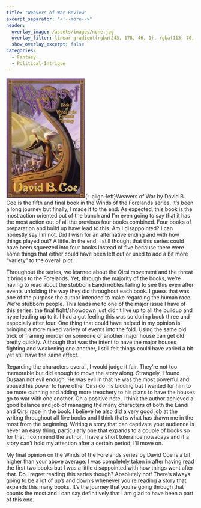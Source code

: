 ```yaml
---
title: "Weavers of War Review"
excerpt_separator: "<!--more-->"
header:
  overlay_image: /assets/images/none.jpg
  overlay_filter: linear-gradient(rgba(243, 178, 46, 1), rgba(113, 70, 139, 1))
  show_overlay_excerpt: false
categories:
  - Fantasy
  - Political-Intrigue
---
```

![weavers-of-war-cover](/assets/images/weavers-of-war.jpg){: .align-left}Weavers of War by David B. Coe is the fifth and final book in the Winds of the Forelands series. It’s been a long journey but finally, I made it to the end. As expected, this book is the most action oriented out of the bunch and I’m even going to say that it has the most action out of all the previous four books combined. Four books of preparation and build up have lead to this. Am I disappointed? I can honestly say I’m not. Did I wish for an alternative ending and with how things played out? A little. In the end, I still thought that this series could have been squeezed into four books instead of five because there were some things that either could have been left out or used to add a bit more “variety” to the overall plot.

Throughout the series, we learned about the Qirsi movement and the threat it brings to the Forelands. Yet, through the majority of the books, we’re having to read about the stubborn Eandi nobles failing to see this even after events unfolding the way they did throughout each book. I guess that was one of the purpose the author intended to make regarding the human race. We’re stubborn people. This leads me to one of the major issue I have of this series: the final fight/showdown just didn’t live up to all the buildup and hype leading up to it. I had a gut feeling this was so during book three and especially after four. One thing that could have helped in my opinion is bringing a more mixed variety of events into the fold. Using the same old trick of framing murder on someone or another major house can get old pretty quickly. Although that was the intent to have the major houses fighting and weakening one another, I still felt things could have varied a bit yet still have the same effect.

Regarding the characters overall, I would judge it fair. They’re not too memorable but did enough to move the story along. Strangely, I found Dusaan not evil enough. He was evil in that he was the most powerful and abused his power to have other Qirsi do his bidding but I wanted for him to be more cunning and adding more treachery to his plans to have the houses go to war with one another. On a positive note, I think the author achieved a good balance and job of managing the many characters of both the Eandi and Qirsi race in the book. I believe he also did a very good job at the writing throughout all five books and I think that’s what has drawn me in the most from the beginning. Writing a story that can captivate your audience is never an easy thing, particularly one that expands to a couple of books so for that, I commend the author. I have a short tolerance nowadays and if a story can’t hold my attention after a certain period, I’ll move on.

My final opinion on the Winds of the Forelands series by David Coe is a bit higher than your above average. I was completely taken in after having read the first two books but I was a little disappointed with how things went after that. Do I regret reading this series though? Absolutely not! There’s always going to be a lot of up’s and down’s whenever you’re reading a story that expands this many books. It’s the journey that you’re going through that counts the most and I can say definitively that I am glad to have been a part of this one.